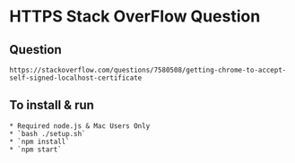 # HTTPS Stack OverFlow Question

## Question
```
https://stackoverflow.com/questions/7580508/getting-chrome-to-accept-self-signed-localhost-certificate
```

## To install & run
    * Required node.js & Mac Users Only
    * `bash ./setup.sh`
    * `npm install`
    * `npm start`
